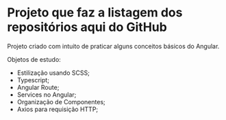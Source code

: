 # Projeto que faz a listagem dos repositórios aqui do GitHub

Projeto criado com intuito de praticar alguns conceitos básicos do Angular.

Objetos de estudo: 
- Estilização usando SCSS;
- Typescript;
- Angular Route;
- Services no Angular;
- Organização de Componentes;
- Axios para requisição HTTP;